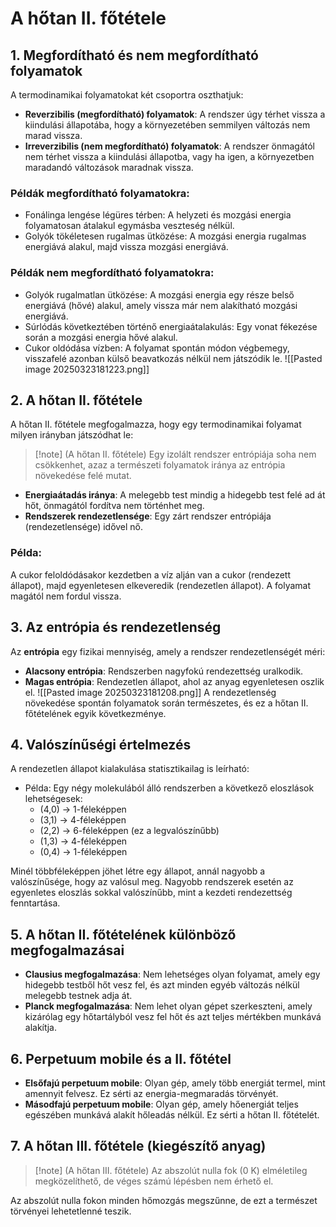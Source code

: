 # A hőtan II. főtétele

## 1. Megfordítható és nem megfordítható folyamatok

A termodinamikai folyamatokat két csoportra oszthatjuk:

- **Reverzibilis (megfordítható) folyamatok**: A rendszer úgy térhet vissza a kiindulási állapotába, hogy a környezetében semmilyen változás nem marad vissza.
- **Irreverzibilis (nem megfordítható) folyamatok**: A rendszer önmagától nem térhet vissza a kiindulási állapotba, vagy ha igen, a környezetben maradandó változások maradnak vissza.

### Példák megfordítható folyamatokra:
- Fonálinga lengése légüres térben: A helyzeti és mozgási energia folyamatosan átalakul egymásba veszteség nélkül.
- Golyók tökéletesen rugalmas ütközése: A mozgási energia rugalmas energiává alakul, majd vissza mozgási energiává.

### Példák nem megfordítható folyamatokra:
- Golyók rugalmatlan ütközése: A mozgási energia egy része belső energiává (hővé) alakul, amely vissza már nem alakítható mozgási energiává.
- Súrlódás következtében történő energiaátalakulás: Egy vonat fékezése során a mozgási energia hővé alakul.
- Cukor oldódása vízben: A folyamat spontán módon végbemegy, visszafelé azonban külső beavatkozás nélkül nem játszódik le.
![[Pasted image 20250323181223.png]]
## 2. A hőtan II. főtétele

A hőtan II. főtétele megfogalmazza, hogy egy termodinamikai folyamat milyen irányban játszódhat le:

> [!note] (A hőtan II. főtétele)
> Egy izolált rendszer entrópiája soha nem csökkenhet, azaz a természeti folyamatok iránya az entrópia növekedése felé mutat.

- **Energiaátadás iránya**: A melegebb test mindig a hidegebb test felé ad át hőt, önmagától fordítva nem történhet meg.
- **Rendszerek rendezetlensége**: Egy zárt rendszer entrópiája (rendezetlensége) idővel nő.

### Példa:
A cukor feloldódásakor kezdetben a víz alján van a cukor (rendezett állapot), majd egyenletesen elkeveredik (rendezetlen állapot). A folyamat magától nem fordul vissza.

## 3. Az entrópia és rendezetlenség

Az **entrópia** egy fizikai mennyiség, amely a rendszer rendezetlenségét méri:

- **Alacsony entrópia**: Rendszerben nagyfokú rendezettség uralkodik.
- **Magas entrópia**: Rendezetlen állapot, ahol az anyag egyenletesen oszlik el.
![[Pasted image 20250323181208.png]]
A rendezetlenség növekedése spontán folyamatok során természetes, és ez a hőtan II. főtételének egyik következménye.

## 4. Valószínűségi értelmezés

A rendezetlen állapot kialakulása statisztikailag is leírható:

- Példa: Egy négy molekulából álló rendszerben a következő eloszlások lehetségesek:
  - (4,0) → 1-féleképpen
  - (3,1) → 4-féleképpen
  - (2,2) → 6-féleképpen (ez a legvalószínűbb)
  - (1,3) → 4-féleképpen
  - (0,4) → 1-féleképpen

Minél többféleképpen jöhet létre egy állapot, annál nagyobb a valószínűsége, hogy az valósul meg. Nagyobb rendszerek esetén az egyenletes eloszlás sokkal valószínűbb, mint a kezdeti rendezettség fenntartása.

## 5. A hőtan II. főtételének különböző megfogalmazásai

- **Clausius megfogalmazása**: Nem lehetséges olyan folyamat, amely egy hidegebb testből hőt vesz fel, és azt minden egyéb változás nélkül melegebb testnek adja át.
- **Planck megfogalmazása**: Nem lehet olyan gépet szerkeszteni, amely kizárólag egy hőtartályból vesz fel hőt és azt teljes mértékben munkává alakítja.

## 6. Perpetuum mobile és a II. főtétel

- **Elsőfajú perpetuum mobile**: Olyan gép, amely több energiát termel, mint amennyit felvesz. Ez sérti az energia-megmaradás törvényét.
- **Másodfajú perpetuum mobile**: Olyan gép, amely hőenergiát teljes egészében munkává alakít hőleadás nélkül. Ez sérti a hőtan II. főtételét.

## 7. A hőtan III. főtétele (kiegészítő anyag)

> [!note] (A hőtan III. főtétele)
> Az abszolút nulla fok (0 K) elméletileg megközelíthető, de véges számú lépésben nem érhető el.

Az abszolút nulla fokon minden hőmozgás megszűnne, de ezt a természet törvényei lehetetlenné teszik.

